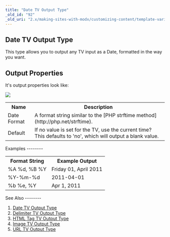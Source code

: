 ```yaml
---
title: "Date TV Output Type"
_old_id: "92"
_old_uri: "2.x/making-sites-with-modx/customizing-content/template-variables/template-variable-output-types/date-tv-output-type"
---
```


Date TV Output Type
-------------------

This type allows you to output any TV input as a Date, formatted in the way you want.

Output Properties
-----------------

It's output properties look like:

![](/download/attachments/20119603/tvot.date.png?version=1&modificationDate=1281374106000)

<table><tbody><tr><th>Name</th><th>Description</th></tr><tr><td>Date Format</td><td>A format string similar to the [PHP strftime method](http://php.net/strftime).</td></tr><tr><td>Default</td><td>If no value is set for the TV, use the current time? This defaults to 'no', which will output a blank value.</td></tr></tbody></table>Examples
--------

<table><tbody><tr><th>Format String</th><th>Example Output</th></tr><tr><td>%A %d, %B %Y</td><td>Friday 01, April 2011</td></tr><tr><td>%Y-%m-%d</td><td>2011-04-01</td></tr><tr><td>%b %e, %Y</td><td>Apr 1, 2011</td></tr></tbody></table>See Also
--------

1. [Date TV Output Type](/revolution/2.x/making-sites-with-modx/customizing-content/template-variables/template-variable-output-types/date-tv-output-type)
2. [Delimiter TV Output Type](/revolution/2.x/making-sites-with-modx/customizing-content/template-variables/template-variable-output-types/delimiter-tv-output-type)
3. [HTML Tag TV Output Type](/revolution/2.x/making-sites-with-modx/customizing-content/template-variables/template-variable-output-types/html-tag-tv-output-type)
4. [Image TV Output Type](/revolution/2.x/making-sites-with-modx/customizing-content/template-variables/template-variable-output-types/image-tv-output-type)
5. [URL TV Output Type](/revolution/2.x/making-sites-with-modx/customizing-content/template-variables/template-variable-output-types/url-tv-output-type)